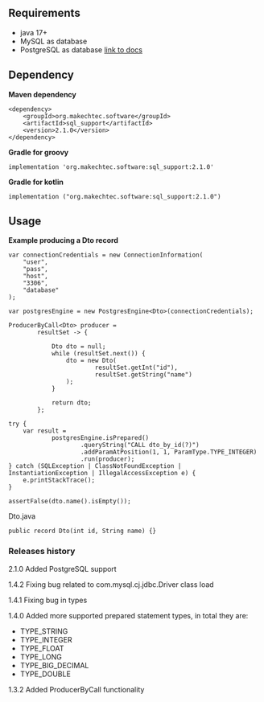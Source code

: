 ## Requirements ##

- java 17+
- MySQL as database
- PostgreSQL as database [link to docs](/docs/postgres.md)

## Dependency ##

__Maven dependency__

    <dependency>
        <groupId>org.makechtec.software</groupId>
        <artifactId>sql_support</artifactId>
        <version>2.1.0</version>
    </dependency>

__Gradle for groovy__

    implementation 'org.makechtec.software:sql_support:2.1.0'

__Gradle for kotlin__

    implementation ("org.makechtec.software:sql_support:2.1.0")

## Usage ##

__Example producing a Dto record__

    var connectionCredentials = new ConnectionInformation(
        "user",
        "pass",
        "host",
        "3306",
        "database"
    );

    var postgresEngine = new PostgresEngine<Dto>(connectionCredentials);

    ProducerByCall<Dto> producer =
            resultSet -> {

                Dto dto = null;
                while (resultSet.next()) {
                    dto = new Dto(
                            resultSet.getInt("id"),
                            resultSet.getString("name")
                    );
                }

                return dto;
            };

    try {
        var result =
                postgresEngine.isPrepared()
                        .queryString("CALL dto_by_id(?)")
                        .addParamAtPosition(1, 1, ParamType.TYPE_INTEGER)
                        .run(producer);
    } catch (SQLException | ClassNotFoundException | InstantiationException | IllegalAccessException e) {
        e.printStackTrace();
    }

    assertFalse(dto.name().isEmpty());

Dto.java

    public record Dto(int id, String name) {}

### Releases history ###

2.1.0 Added PostgreSQL support 

1.4.2 Fixing bug related to com.mysql.cj.jdbc.Driver class load

1.4.1 Fixing bug in types

1.4.0 Added more supported prepared statement types, in total they are:

- TYPE_STRING
- TYPE_INTEGER
- TYPE_FLOAT
- TYPE_LONG
- TYPE_BIG_DECIMAL
- TYPE_DOUBLE

1.3.2 Added ProducerByCall functionality